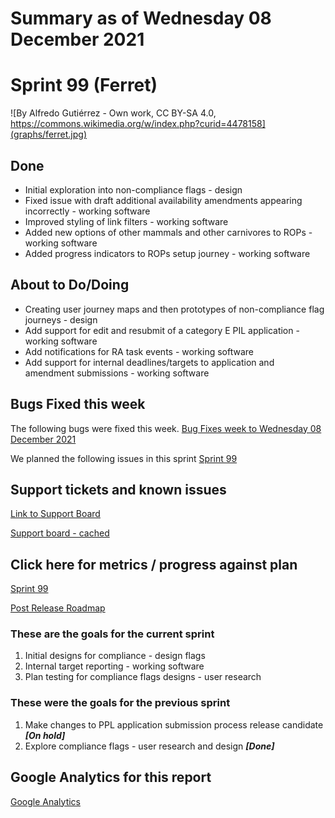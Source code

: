 # Summary as of Wednesday 08 December 2021 

# Sprint 99 (Ferret)

![By Alfredo Gutiérrez - Own work, CC BY-SA 4.0, https://commons.wikimedia.org/w/index.php?curid=4478158](graphs/ferret.jpg)

## Done
* Initial exploration into non-compliance flags - design
* Fixed issue with draft additional availability amendments appearing incorrectly - working software
* Improved styling of link filters - working software
* Added new options of other mammals and other carnivores to ROPs - working software
* Added progress indicators to ROPs setup journey - working software

## About to Do/Doing
* Creating user journey maps and then prototypes of non-compliance flag journeys - design
* Add support for edit and resubmit of a category E PIL application - working software
* Add notifications for RA task events - working software
* Add support for internal deadlines/targets to application and amendment submissions - working software

## Bugs Fixed this week
The following bugs were fixed this week.
[Bug Fixes week to Wednesday 08 December 2021](graphs/bugs08122021.png)

We planned the following issues in this sprint 
[Sprint 99](graphs/sprint08122021.png)

## Support tickets and known issues
[Link to Support Board](https://collaboration.homeoffice.gov.uk/jira/secure/RapidBoard.jspa?rapidView=1717&selectedIssue=ASSB-253)

[Support board - cached](graphs/supportBoard08122021.png)

## Click here for metrics / progress against plan
[Sprint 99](graphs/progress08122021.png)

[Post Release Roadmap](graphs/roadmap08122021.png)

### These are the goals for the current sprint
1. Initial designs for compliance - design flags 
2. Internal target reporting - working software 
3. Plan testing for compliance flags designs - user research

### These were the goals for the previous sprint
1. Make changes to PPL application submission process release candidate ***[On hold]***
2. Explore compliance flags - user research and design ***[Done]***

## Google Analytics for this report
[Google Analytics](graphs/GA08122021.png)

